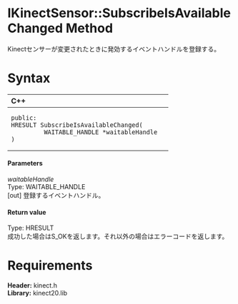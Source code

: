IKinectSensor::SubscribeIsAvailableChanged Method  
=================================================  

Kinectセンサーが変更されたときに発効するイベントハンドルを登録する。 <span id="syntaxSection"></span>

Syntax  
======  

<table>
<colgroup>
<col width="100%" />
</colgroup>
<thead>
<tr class="header">
<th align="left">C++</th>
</tr>
</thead>
<tbody>
<tr class="odd">
<td align="left"><pre><code>public:  
HRESULT SubscribeIsAvailableChanged(  
         WAITABLE_HANDLE *waitableHandle  
)</code></pre></td>
</tr>
</tbody>
</table>

<span id="ID4EG"></span>
#### Parameters  

*waitableHandle*    
Type: WAITABLE\_HANDLE  
[out] 登録するイベントハンドル。  

<span id="ID4EP"></span>
#### Return value  

Type: HRESULT  
成功した場合はS\_OKを返します。それ以外の場合はエラーコードを返します。  

<span id="requirements"></span>

Requirements  
============  

**Header:** kinect.h  
**Library:** kinect20.lib  



<!--Please do not edit the data in the comment block below.-->
<!--
TOCTitle : SubscribeIsAvailableChanged Method
RLTitle : IKinectSensor::SubscribeIsAvailableChanged Method
KeywordK : SubscribeIsAvailableChanged method
KeywordK : IKinectSensor::SubscribeIsAvailableChanged method
KeywordF : IKinectSensor::SubscribeIsAvailableChanged
KeywordF : SubscribeIsAvailableChanged
KeywordF : Microsoft.Kinect.kinect.IKinectSensor.SubscribeIsAvailableChanged(WAITABLE_HANDLE@)
KeywordA : M:Microsoft.Kinect.kinect.IKinectSensor.SubscribeIsAvailableChanged(WAITABLE_HANDLE@)
AssetID : M:Microsoft.Kinect.kinect.IKinectSensor.SubscribeIsAvailableChanged(WAITABLE_HANDLE@)
Locale : en-us
CommunityContent : 1
APIType : Managed
APILocation : 
APIName : Microsoft.Kinect.kinect.IKinectSensor::SubscribeIsAvailableChanged
TargetOS : Windows
TopicType : kbSyntax
DevLang : C++
DocSet : K4Wv2
ProjType : K4Wv2Proj
Technology : Kinect for Windows
Product : Kinect for Windows SDK v2
productversion : 20
-->
